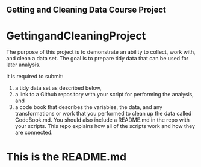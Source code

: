 ## Getting and Cleaning Data Course Project
# GettingandCleaningProject


The purpose of this project is to demonstrate an ability to collect, work with, and clean a data set. 
The goal is to prepare tidy data that can be used for later analysis. 

It is required to submit: 
1) a tidy data set as described below, 
2) a link to a Github repository with your script for performing the analysis, and 
3) a code book that describes the variables, the data, and any transformations or work that you performed to clean up the data called CodeBook.md. 
You should also include a README.md in the repo with your scripts. 
This repo explains how all of the scripts work and how they are connected.

# This is the README.md

